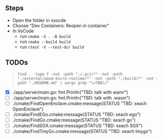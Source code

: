 ## Steps

- Open the folder in vsocde
- Choose "Dev Containers: Reopen in container"
- In VsCode
  - run `cmake -S . -B build`
  - run `cmake --build build`
  - run `ctest -V --test-dir build`

## TODOs

> `find . -type f -not -path "./.git/*" -not -path "./external/wasm-micro-runtime/*" -not -path "./build/*" -not -path "./README.md" | xargs grep "\<TBD\>"`

- [x] ./app/server/main.go: fmt.Println("TBD: talk with wamr")
- [ ] ./app/server/main.go: fmt.Println("TBD: talk with .wasm")
- [ ] ./cmake/FindOpenEnclave.cmake:message(STATUS "TBD: seach OpenEnclave")
- [ ] ./cmake/FindEGo.cmake:message(STATUS "TBD: seach ego")
- [ ] ./cmake/FindGo.cmake:message(STATUS "TBD: seach go")
- [ ] ./cmake/FindSGX.cmake:message(STATUS "TBD: seach SGX")
- [ ] ./cmake/FindTinyGo.cmake:message(STATUS "TBD: seach tinygo")
